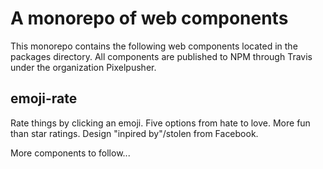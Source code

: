 # A monorepo of web components

This monorepo contains the following web components located in the packages directory. All components are published to NPM through Travis under the organization Pixelpusher.
 ## emoji-rate
Rate things by clicking an emoji. Five options from hate to love. More fun than star ratings. Design "inpired by"/stolen from Facebook.

More components to follow...
